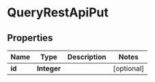 # QueryRestApiPut

## Properties
Name | Type | Description | Notes
------------ | ------------- | ------------- | -------------
**id** | **Integer** |  |  [optional]
